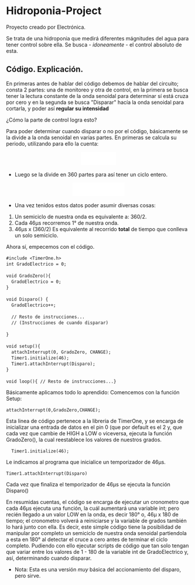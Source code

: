 # Hidroponia-Project

Proyecto creado por Electrónica. 

Se trata de una hidroponia que medirá diferentes mágnitudes del agua para tener control sobre ella.
Se busca - *idoneamente* - el control absoluto de esta.

## Código. Explicación.

En primeras antes de hablar del código debemos de hablar del circuito; consta 2 partes: una de monitoreo y otra de control, en la primera se busca tener la lectura constante de la onda senoidal para determinar sí está cruza por cero y en la segunda se busca "Disparar" hacía la onda senoidal para cortarla, y poder así **regular su intensidad**

¿Cómo la parte de control logra esto?

Para poder determinar cuando disparar o no por el código, básicamente se la divide a la onda senoidal en varias partes.
En primeras se calcula su periodo, utilizando para ello la cuenta:

<p align="center">
  <img src="./Ref/CalculoUnoUno.png" />
</p>

+ Luego se la divide en 360 partes para así tener un ciclo entero.

<p align="center">
  <img src="./Ref/CalculoDosDos.png" />
</p>

+ Una vez tenidos estos datos poder asumir diversas cosas:
 1. Un semiciclo de nuestra onda es equivalente a: 360/2.
 2. Cada 46μs recorremos 1° de nuestra onda.
 3. 46μs x (360/2) Es equivalente al recorrido **total** de tiempo que conlleva un solo semiciclo.

Ahora sí, empecemos con el código. 

    #include <TimerOne.h>
    int GradoElectrico = 0;
    
    void GradoZero(){
      GradoElectrico = 0;
    }

    void Disparo() {
      GradoElectrico++;

      // Resto de instrucciones...
      // (Instrucciones de cuando disparar)
      
    }
    
    void setup(){
      attachInterrupt(0, GradoZero, CHANGE);
      Timer1.initialize(46);
      Timer1.attachInterrupt(Disparo);
    }

    void loop(){ // Resto de instrucciones...}

Básicamente aplicamos todo lo aprendido: 
Comencemos con la función Setup:

    attachInterrupt(0,GradoZero,CHANGE);
      
Esta linea de código pertenece a la libreria de TimerOne, y se encarga de inicializar una entrada de datos en el pin 0 (que por default es el 2 y, que cada vez que cambie de HIGH a LOW o viceversa, ejecuta la función GradoZero(), la cual reestablece los valores de nuestros grados.

      Timer1.initialize(46);
      
Le indicamos al programa que inicialice un temporizador de 46μs.

    Timer1.attachInterrupt(Disparo)
          
Cada vez que finaliza el temporizador de 46μs se ejecuta la función Disparo()

En resumidas cuentas, el código se encarga de ejecutar un cronometro que cada 46μs ejecuta una función, la cuál aumentará una variable int; pero recién llegado a un valor LOW en la onda, es decir 180° o, 46μ x 180 de tiempo; el cronometro volverá a reiniciarse y la variable de grados también lo hará junto con ella.
Es decir, este simple código tiene la posibilidad de manipular por completo un semiciclo de nuestra onda senoidal partiendola a esta en 180° al detectar el cruce a cero antes de terminar el ciclo completo. Pudiendo con ello ejecutar scripts de código que tan solo tengan que variar entre los valores de 1 - 180 de la variable int de GradoElectrico y, así, determinando cuando disparar.
- Nota: Esta es una versión *muy* básica del accionamiento del disparo, pero sirve.